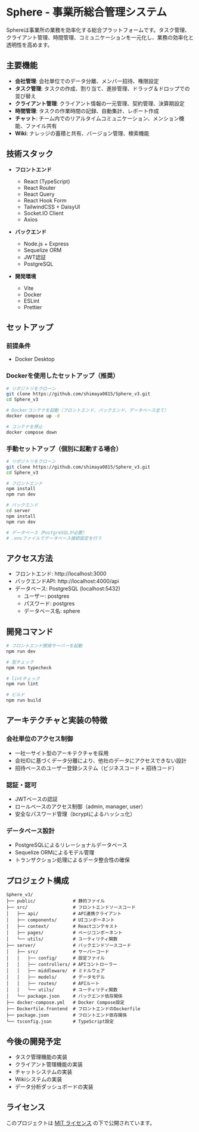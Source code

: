 # Sphere - 事業所総合管理システム

Sphereは事業所の業務を効率化する総合プラットフォームです。タスク管理、クライアント管理、時間管理、コミュニケーションを一元化し、業務の効率化と透明性を高めます。

## 主要機能

- **会社管理**: 会社単位でのデータ分離、メンバー招待、権限設定
- **タスク管理**: タスクの作成、割り当て、進捗管理、ドラッグ＆ドロップでの並び替え
- **クライアント管理**: クライアント情報の一元管理、契約管理、決算期設定
- **時間管理**: タスクの作業時間の記録、自動集計、レポート作成
- **チャット**: チーム内でのリアルタイムコミュニケーション、メンション機能、ファイル共有
- **Wiki**: ナレッジの蓄積と共有、バージョン管理、検索機能

## 技術スタック

- **フロントエンド**
  - React (TypeScript)
  - React Router
  - React Query
  - React Hook Form
  - TailwindCSS + DaisyUI
  - Socket.IO Client
  - Axios

- **バックエンド**
  - Node.js + Express
  - Sequelize ORM
  - JWT認証
  - PostgreSQL

- **開発環境**
  - Vite
  - Docker
  - ESLint
  - Prettier

## セットアップ

### 前提条件

- Docker Desktop

### Dockerを使用したセットアップ（推奨）

```bash
# リポジトリをクローン
git clone https://github.com/shimaya0815/Sphere_v3.git
cd Sphere_v3

# Dockerコンテナを起動（フロントエンド、バックエンド、データベース全て）
docker compose up -d

# コンテナを停止
docker compose down
```

### 手動セットアップ（個別に起動する場合）

```bash
# リポジトリをクローン
git clone https://github.com/shimaya0815/Sphere_v3.git
cd Sphere_v3

# フロントエンド
npm install
npm run dev

# バックエンド
cd server
npm install
npm run dev

# データベース（PostgreSQLが必要）
# .envファイルでデータベース接続設定を行う
```

## アクセス方法

- フロントエンド: http://localhost:3000
- バックエンドAPI: http://localhost:4000/api
- データベース: PostgreSQL (localhost:5432)
  - ユーザー: postgres
  - パスワード: postgres
  - データベース名: sphere

## 開発コマンド

```bash
# フロントエンド開発サーバーを起動
npm run dev

# 型チェック
npm run typecheck

# lintチェック
npm run lint

# ビルド
npm run build
```

## アーキテクチャと実装の特徴

### 会社単位のアクセス制御

- 一社一サイト型のアーキテクチャを採用
- 会社IDに基づくデータ分離により、他社のデータにアクセスできない設計
- 招待ベースのユーザー登録システム（ビジネスコード + 招待コード）

### 認証・認可

- JWTベースの認証
- ロールベースのアクセス制御（admin, manager, user）
- 安全なパスワード管理（bcryptによるハッシュ化）

### データベース設計

- PostgreSQLによるリレーショナルデータベース
- Sequelize ORMによるモデル管理
- トランザクション処理によるデータ整合性の確保

## プロジェクト構成

```
Sphere_v3/
├── public/              # 静的ファイル
├── src/                 # フロントエンドソースコード
│   ├── api/             # API連携クライアント
│   ├── components/      # UIコンポーネント
│   ├── context/         # Reactコンテキスト
│   ├── pages/           # ページコンポーネント
│   └── utils/           # ユーティリティ関数
├── server/              # バックエンドソースコード
│   ├── src/             # サーバーコード
│   │   ├── config/      # 設定ファイル
│   │   ├── controllers/ # APIコントローラー
│   │   ├── middleware/  # ミドルウェア
│   │   ├── models/      # データモデル
│   │   ├── routes/      # APIルート
│   │   └── utils/       # ユーティリティ関数
│   └── package.json     # バックエンド依存関係
├── docker-compose.yml   # Docker Compose設定
├── Dockerfile.frontend  # フロントエンドのDockerfile
├── package.json         # フロントエンド依存関係
└── tsconfig.json        # TypeScript設定
```

## 今後の開発予定

- タスク管理機能の実装
- クライアント管理機能の実装
- チャットシステムの実装
- Wikiシステムの実装
- データ分析ダッシュボードの実装

## ライセンス

このプロジェクトは [MIT ライセンス](LICENSE) の下で公開されています。